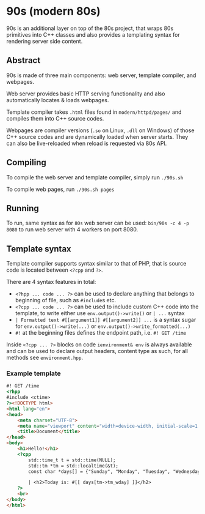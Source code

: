 # 90s (modern 80s)

90s is an additional layer on top of the 80s project, that wraps 80s primitives into C++ classes and also provides a templating syntax for rendering server side content.

## Abstract

90s is made of three main components: web server, template compiler, and webpages.

Web server provides basic HTTP serving functionality and also automatically locates & loads webpages.

Template compiler takes `.html` files found in `modern/httpd/pages/` and compiles them into C++ source codes.

Webpages are compiler versions (`.so` on Linux, `.dll` on Windows) of those C++ source codes and are dynamically loaded when server starts. They can also be live-reloaded when reload is requested via 80s API.

## Compiling

To compile the web server and template compiler, simply run `./90s.sh`

To compile web pages, run `./90s.sh pages`

## Running

To run, same syntax as for `80s` web server can be used: `bin/90s -c 4 -p 8080` to run web server with 4 workers on port 8080.

## Template syntax

Template compiler supports syntax similar to that of PHP, that is source code is located between `<?cpp` and `?>`.

There are 4 syntax features in total:
- `<?hpp ... code ... ?>` can be used to declare anything that belongs to beginning of file, such as `#include`s etc.
- `<?cpp ... code ... ?>` can be used to include custom C++ code into the template, to write either use `env.output()->write()` or `| ...` syntax
- `| Formatted text #[[argument1]] #[[argument2]] ...` is a syntax sugar for `env.output()->write(...)` or `env.output()->write_formatted(...)`
- `#!` at the beginning files defines the endpoint path, i.e. `#! GET /time`

Inside `<?cpp ... ?>` blocks on code `ienvironment& env` is always available and can be used to declare output headers, content type as such, for all methods see `environment.hpp`.

### Example template

```html
#! GET /time
<?hpp 
#include <ctime> 
?><!DOCTYPE html>
<html lang="en">
<head>
    <meta charset="UTF-8">
    <meta name="viewport" content="width=device-width, initial-scale=1.0">
    <title>Document</title>
</head>
<body>
    <h1>Hello!</h1>
    <?cpp
        std::time_t t = std::time(NULL);
        std::tm *tm = std::localtime(&t);
        const char *days[] = {"Sunday", "Monday", "Tuesday", "Wednesday", "Thursday", "Friday", "Saturday"};

        | <h2>Today is: #[[ days[tm->tm_wday] ]]</h2>
    ?>
    <br>
</body>
</html>
```